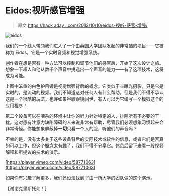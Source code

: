 # Eidos:视听感官增强

> 原文:[https://hack aday . com/2013/10/10/eidos-视听-感官-增强/](https://hackaday.com/2013/10/10/eidos-audiovisual-sensory-augmentation/)

![eidos](../Images/722f4e57b3b57939f81828a4e715c696.png)

我们的一个线人带领我们进入了一个由英国大学团队发起的非常酷的项目——它被称为 Eidos，它是一个实时音频和视觉增强系统。

创作者在想是否有一种方法可以控制和调节他们的感官后，开始了这次设计之旅。想象一下超人和他从数千个声音中挑选出一个声音的能力——有了这项技术，这将成为可能。

上图中笨重的白色护目镜是视觉增强背后的概念。它类似于长曝光摄影，只是它是实时的，是流动的视频。我们不知道这对任何人有什么帮助，但是我们不得不承认这是一个很酷的玩法。也许如果谷歌眼镜问世，有人可以为它编写一个模拟这个的应用程序！

第二个设备可以在嘈杂的环境中让你的听力针对特定的人，排除所有不必要的干扰。这对患有注意力缺陷障碍的人来说非常有帮助，尽管我们必须想象习惯起来会非常奇怪。你能想象屏蔽掉**一切**只看一个人的脸，听他们的声音吗？

不幸的是，没有太多关于这些设备背后的实际技术或软件的信息，或者它们是否真的可以工作，但这个概念太有趣了，我们不得不分享它。休息后留下来看一段视频解释和所提议的技术的演示。

[https://player.vimeo.com/video/58771063](https://player.vimeo.com/video/58771063)

如果你有兴趣了解更多，我们还设法找到了由一所大学的团队做的这个演示。

【谢谢克里斯托弗！]